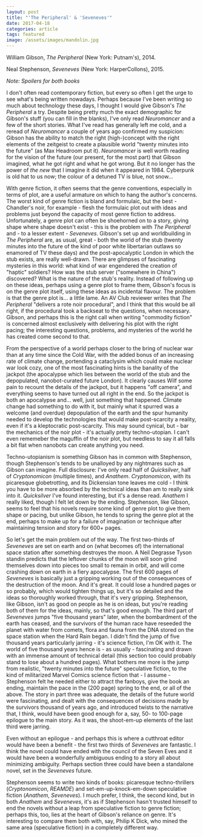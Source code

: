 ```yaml
---
layout: post
title: "'The Peripheral' & 'Seveneves'"
date: 2017-04-18
categories: article
tags: featured
image: /assets/images/mandolin.jpg
---
```


William Gibson, *The Peripheral* (New York: Putnam's), 2014.

Neal Stephenson, *Seveneves* (New York: HarperCollons), 2015.

*Note: Spoilers for both books*

I don't often read contemporary fiction, but every so often I get the
urge to see what's being written nowadays. Perhaps because I've been
writing so much about technology these days, I thought I would give
Gibson's *The Peripheral* a try. Despite being pretty much the exact
demographic for Gibson's stuff (you can fill in the blanks), I've only
read *Neuromancer* and a few of the short stories. What I've read has
generally left me cold, and a reread of *Neuromancer* a couple of years
ago confirmed my suspicion: Gibson has the ability to match the right
(high-)concept with the right elements of the zeitgeist to create a
plausible world "twenty minutes into the future" (as Max Headroom put
it). *Neuromancer* is well worth reading for the vision of the future
(our present, for the most part) that Gibson imagined, what he got right
and what he got wrong. But it no longer has the power of *the new* that
I imagine it did when it appeared in 1984. Cyberpunk is old hat to us
now; the colour of a detuned TV is blue, not snow...

With genre fiction, it often seems that the genre conventions,
especially in terms of plot, are a useful armature on which to hang the
author's concerns. The worst kind of genre fiction is bland and
formulaic, but the best - Chandler's noir, for example - flesh the
formulaic plot out with ideas and problems just beyond the capacity of
most genre fiction to address. Unfortunately, a genre plot can often be
shoehorned on to a story, giving shape where shape doesn't exist - this
is the problem with *The Peripheral* and - to a lesser extent -
*Seveneves*. Gibson's set up and worldbuilding in *The Peripheral* are,
as usual, great - both the world of the stub (twenty minutes into the
future of the kind of poor white libertarian outlaws so enamored of TV
these days) and the post-apocalyptic London in which the stub exists,
are really well-drawn. There are glimpses of fascinating mysteries in
this world: what kind of war engendered the creation of "haptic"
soldiers? How was the stub server ("somewhere in China") discovered?
What is the nature of the stub's reality. Instead of following up on
these ideas, perhaps using a genre plot to frame them, Gibson's focus is
on the genre plot itself, using these ideas as incidental flavour. The
problem is that the genre plot is... a little lame. An AV Club reviewer
writes that *The Peripheral* "delivers a rote noir procedural", and I
think that this would be all right, if the procedural took a backseat to
the questions, when necessary. Gibson, and perhaps this is the right
call when writing "commodity fiction" is concerned almost exclusively
with delivering his plot with the right pacing; the interesting
questions, problems, and mysteries of the world he has created come
second to that.

From the perspective of a world
perhaps closer to the bring of nuclear war than at any time since the
Cold War, with the added bonus of an increasing rate of climate change,
portending a cataclysim which could make nuclear war look cozy, one of
the most fascinating hints is the banality of the jackpot (the
apocalypse which lies between the world of the stub and the depopulated,
nanobot-curated future London). It clearly causes Wilf some pain to
recount the details of the jackpot, but it happens "off camera", and
everything seems to have turned out all right in the end. So the
jackpot is both an apocalypse and... well, just something that happened.
Climate change had something to do with it, but mainly what it spurred
was a welcome (and overdue) depopulation of the earth and the spur
humanity needed to develop the technologies that would make
post-scarcity a reality, even if it's a kleptocratic post-scarcity. This
may sound cynical, but - bar the mechanics of the noir plot - it's
actually pretty techno-utopian. I can't even rememeber the maguffin of
the noir plot, but needless to say it all falls a bit flat when nanobots
can create anything you need.

Techno-utopianism is something Gibson has in common with Stephenson,
though Stephenson's tends to be unalloyed by any nightmares such as
Gibson can imagine. Full disclosure: I've only read half of
*Quicksilver*, half of *Cryptonomicon* (multiple times), and *Anathem*.
*Cryptonomicon*, with its picaresque globetrotting, and its Dickensian
tone leaves me cold - I think you have to be more absorbed by the
technical ideas than am to really sink into it. *Quicksilver* I've found
interesting, but it's a dense read. *Anathem* I really liked, though I
felt let down by the ending. Stephenson, like Gibson, seems to feel that
his novels require some kind of genre plot to give them shape or pacing,
but unlike Gibson, he tends to spring the genre plot at the end, perhaps
to make up for a failure of imagination or technique after maintaining
tension and story for 600+ pages.

So let's get the main problem out of the way. The first two-thirds of
*Seveneves* are set on earth and on (what becomes of) the international
space station after something destroyes the moon. A Neil Degrasse Tyson
standin predicts that the leftover chunks of the moon will soon grind
themselves down into pieces too small to remain in orbit, and will come
crashing down on earth in a fiery apocalypse. The first 600 pages of
*Seveneves* is basically just a gripping working out of the consequences
of the destruction of the moon. And it's great. It could lose a hundred
pages or so probably, which would tighten things up, but it's  so
detailed and the ideas so thoroughly worked through, that it's very
gripping. Stephenson, like Gibson, isn't as good on people as he is on
ideas, but you're reading both of them for the ideas, mainly, so that's
good enough. The third part of *Seveneves* jumps "five thousand years"
later, when the bombardment of the earth has ceased, and the survivors
of the human race have reseeded the planet with water from comets, flora
and fauna from the DNA stored on the space station when the Hard Rain
began. I didn't find the jump of five thousand years particularly
jarring - it's science fiction, I'm OK with it. The world of five
thousand years hence is - as usually - fascinating and drawn with an
immense amount of technical detail (this section too could probably
stand to lose about a hundred pages). What bothers me more is the jump
from realistic, "twenty minutes into the future" speculative fiction, to
the kind of militarized Marvel Comics science fiction that - I assume -
Stephenson felt he needed either to attract the fanboys, give the book
an ending, maintain the pace in the (200 page) spring to the end, or all
of the above. The story in part three was adequate, the details of the
future world were fascinating, and dealt with the consequences of
decisions made by the survivors thousand of years ago, and introduced
twists to the narrative that, I think, would have been good enough for
a, say, 50- to 100-page epilogue to the main story. As it was, the
shoot-em-up elements of the last third were jarring.

Even without an epilogue - and perhaps this is where a cutthroat editor
would have been a benefit - the first two thirds of *Seveneves* are
fantastic. I think the novel could have ended with the council of the
Seven Eves and it would have been a wonderfully ambiguous ending to a
story all about minimizing ambiguity. Perhaps section three could have
been a standalone novel, set in the *Seveneves* future.

Stephenson seems to write two kinds of books: picaresque
techno-thrillers (*Cryptonomicon*, *REAMDE*) and set-em-up-knock-em-down
speculative fiction (*Anathem*, *Seveneves*). I much prefer, I think,
the second kind, but in both *Anathem* and *Seveneves*, it's as if
Stephenson hasn't trusted himself to end the novels without a leap from
speculative fiction to genre fiction; perhaps this, too, lies at the
heart of Gibson's reliance on genre. It's interesting to compare them
both with, say, Philip K Dick, who mined the same area (speculative
fiction) in a completely different way.
